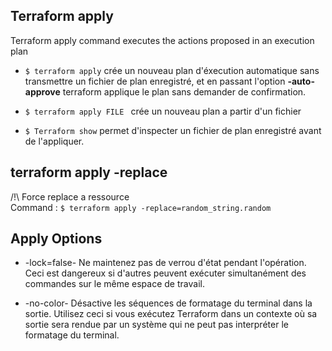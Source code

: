 ## Terraform apply 

Terraform apply command executes the actions proposed in an execution plan  

- `$ terraform apply` crée un nouveau plan d'éxecution automatique sans transmettre un fichier de plan enregistré, et en passant l'option **-auto-approve** terraform applique le plan sans demander de confirmation. 

- `$ terraform apply FILE ` crée un nouveau plan a partir d'un fichier 

- `$ Terraform show` permet d'inspecter un fichier de plan enregistré avant de l'appliquer.

## terraform apply -replace 

/!\ Force replace a ressource   
Command : `$ terraform apply -replace=random_string.random`


## Apply Options 

- -lock=false- Ne maintenez pas de verrou d'état pendant l'opération. Ceci est dangereux si d'autres peuvent exécuter simultanément des commandes sur le même espace de travail.

- -no-color- Désactive les séquences de formatage du terminal dans la sortie. Utilisez ceci si vous exécutez Terraform dans un contexte où sa sortie sera rendue par un système qui ne peut pas interpréter le formatage du terminal. 

